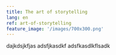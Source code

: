 ```yaml
---
title: The art of storytelling
lang: en
ref: art-of-storytelling
feature_image: '/images/700x300.png'
---
```


dajkdsjkfjas
adsfjkasdkf
adsfkasdlkflsadk
